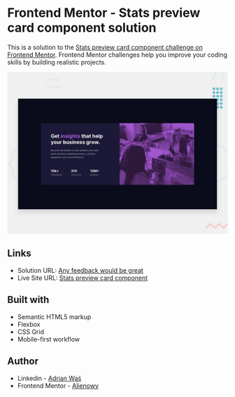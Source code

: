 # Frontend Mentor - Stats preview card component solution

This is a solution to the [Stats preview card component challenge on Frontend Mentor](https://www.frontendmentor.io/challenges/stats-preview-card-component-8JqbgoU62). Frontend Mentor challenges help you improve your coding skills by building realistic projects. 

![Design preview for the Stats preview card component coding challenge](./design/desktop-preview.jpg)

## Links

- Solution URL: [Any feedback would be great](https://www.frontendmentor.io/solutions/stats-preview-card-component-html-css-grid-and-flex-4s2YY4fb_L)
- Live Site URL: [Stats preview card component](https://alienowy.github.io/stats-preview-card-component-main/)

## Built with

- Semantic HTML5 markup
- Flexbox
- CSS Grid
- Mobile-first workflow

## Author

- Linkedin - [Adrian Wąś](https://www.linkedin.com/in/adrian-w%C4%85%C5%9B/)
- Frontend Mentor - [Alienowy](https://www.frontendmentor.io/profile/Alienowy)
